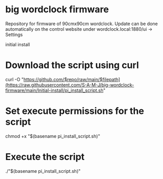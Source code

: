 # big wordclock firmware
 Repository for firmware of 90cmx90cm wordclock. Update can be done automatically on the control website under wordclock.local:1880/ui -> Settings

initial install 
# Download the script using curl
curl -O "https://github.com/$repo/raw/main/$filepath](https://raw.githubusercontent.com/S-A-M-J/big-wordclock-firmware/main/Initial-install/pi_install_script.sh"

# Set execute permissions for the script
chmod +x "$(basename pi_install_script.sh)"

# Execute the script
./"$(basename pi_install_script.sh)"
